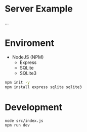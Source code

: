 # Server Example

...

# Enviroment

- NodeJS (NPM)
  - Express
  - SQLite
  - SQLite3 

```bash
npm init -y
npm install express sqlite sqlite3
```

# Development

```bash
node src/index.js
npm run dev
```